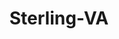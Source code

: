 ---
title: Sterling-VA
slug: sterling-va
f_state:
- cms/state/virginia.md
f_locations:
- cms/payday-loan/abbreve-technology-collections-inc-778.md
- cms/payday-loan/advance-america-3036.md
- cms/payday-loan/checks-cashed-inc-14611.md
- cms/payday-loan/high-up-food-mart-inc-19408.md
- cms/payday-loan/r-a-m-financial-services-inc-25662.md
- cms/payday-loan/sterling-check-cashing-26918.md
- cms/payday-loan/sterling-check-cashing-26919.md
updated-on: '2024-05-30T13:41:28.615Z'
created-on: '2024-05-30T13:41:28.615Z'
published-on: '2024-05-30T13:54:32.469Z'
f_city: Sterling
layout: '[city].html'
tags: city
---